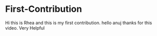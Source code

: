 
# First-Contribution
Hi this is Rhea and this is my first contribution.
hello anuj thanks for this video. Very Helpful
